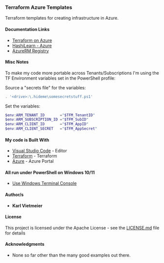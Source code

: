 ### Terraform Azure Templates

Terraform templates for creating infrastructure in Azure.

#### Documentation Links

- [Terraform on Azure](https://docs.microsoft.com/en-us/azure/developer/terraform/)
- [HashiLearn - Azure](https://learn.hashicorp.com/collections/terraform/azure-get-started)
- [AzureRM Registry](https://registry.terraform.io/providers/hashicorp/azurerm/latest/docs)

#### Misc Notes

To make my code more portable across Tenants/Subscriptions I'm using the TF Environment variables set in the PowerShell profile:  

Source a "secrets file" for the variables:

```powershell
. '<drive>:\.hideme\somesecretstuff.ps1'
```

Set the variables:

```powershell
$env:ARM_TENANT_ID       ="$TFM_TenantID"
$env:ARM_SUBSCRIPTION_ID ="$TFM_SubID"
$env:ARM_CLIENT_ID       ="$TFM_AppID"
$env:ARM_CLIENT_SECRET   ="$TFM_AppSecret"
```
  
#### My code is Built With

- [Visual Studio Code](https://code.visualstudio.com/) - Editor
- [Terraform](https://www.terraform.io/) - Terraform
- [Azure](portal.azure.com) - Azure Portal

#### All run under PowerShell on Windows 10/11

- [Use Windows Terminal Console](https://docs.microsoft.com/en-us/windows/terminal/)

#### Author/s

- **Karl Vietmeier**

#### License

This project is licensed under the Apache License - see the [LICENSE.md](LICENSE.md) file for details

#### Acknowledgments

- None so far other than the many good examples out there.
